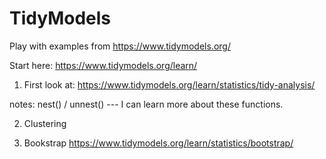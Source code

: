 # TidyModels
Play with examples from https://www.tidymodels.org/


Start here:  https://www.tidymodels.org/learn/

1. First look at: https://www.tidymodels.org/learn/statistics/tidy-analysis/

notes: nest() / unnest()  ---  I can learn more about these functions.

2. Clustering

3. Bookstrap https://www.tidymodels.org/learn/statistics/bootstrap/
